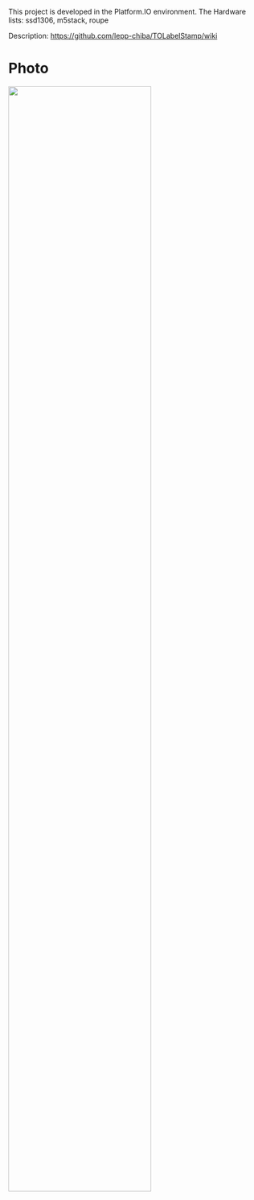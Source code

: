 This project is developed in the Platform.IO environment.
The Hardware lists:
ssd1306, 
m5stack, 
roupe

Description: https://github.com/lepp-chiba/TOLabelStamp/wiki

# Photo
<img src="https://github.com/user-attachments/assets/03ed5e29-0f92-42da-a8d1-c8431cf2f6ba" width="75%">
